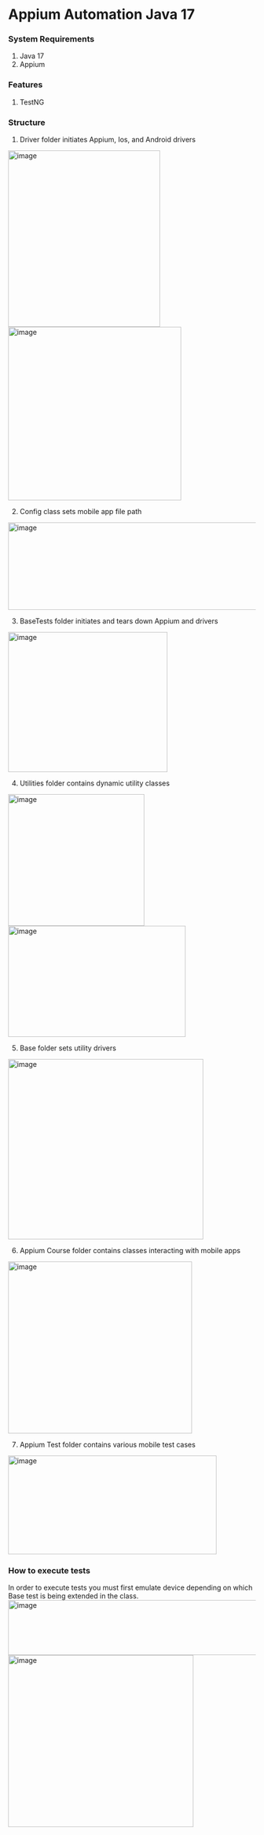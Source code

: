 # Appium Automation Java 17

### System Requirements
1. Java 17
2. Appium

### Features
1. TestNG

### Structure

1. Driver folder initiates Appium, Ios, and Android drivers

<img width="309" height="359" alt="image" src="https://github.com/user-attachments/assets/f55a511c-7bb1-409b-8778-1483f55d219c" />
<img width="352" height="353" alt="image" src="https://github.com/user-attachments/assets/032a9cd0-64e5-4961-82dd-1a15ce5d1620" />

2. Config class sets mobile app file path

<img width="609" height="178" alt="image" src="https://github.com/user-attachments/assets/bb9e7c1d-fe80-409f-a62f-608fdef9000f" />

3. BaseTests folder initiates and tears down Appium and drivers

<img width="324" height="285" alt="image" src="https://github.com/user-attachments/assets/975abfdd-3fc7-4d6f-bd53-a9fe4c4a723a" />

4. Utilities folder contains dynamic utility classes

<img width="277" height="268" alt="image" src="https://github.com/user-attachments/assets/19810012-fa17-4d89-bc53-dd9f152f9558" />
<img width="361" height="226" alt="image" src="https://github.com/user-attachments/assets/2a123e03-807e-4696-9bae-8350bacec288" />

5. Base folder sets utility drivers

<img width="397" height="367" alt="image" src="https://github.com/user-attachments/assets/45f924dd-b5e4-4d46-a3fc-92fb5da8d79a" />


6. Appium Course folder contains classes interacting with mobile apps

<img width="374" height="350" alt="image" src="https://github.com/user-attachments/assets/e72fa42b-7fa5-4ad7-895a-0a1761d396b9" />

7. Appium Test folder contains various mobile test cases

<img width="424" height="201" alt="image" src="https://github.com/user-attachments/assets/e760fd9f-029a-46ce-be37-203297507e30" />

### How to execute tests

In order to execute tests you must first emulate device depending on which Base test is being extended in the class.
<img width="514" height="112" alt="image" src="https://github.com/user-attachments/assets/d179399d-a763-4149-9cc9-bda8c6ab0493" />
<img width="377" height="350" alt="image" src="https://github.com/user-attachments/assets/0344a585-f3a7-461b-a30f-ab3ebe14a1f6" />
